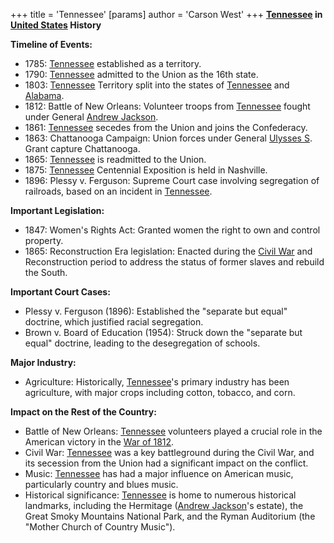 +++
 title = 'Tennessee'
[params]
	author = 'Carson West'
+++
**[Tennessee](./../tennessee/) in [United States](./../united-states/) History**

**Timeline of Events:**

* 1785: [Tennessee](./../tennessee/) established as a territory.
* 1790: [Tennessee](./../tennessee/) admitted to the Union as the 16th state.
* 1803: [Tennessee](./../tennessee/) Territory split into the states of [Tennessee](./../tennessee/) and [Alabama](./../alabama/).
* 1812: Battle of New Orleans: Volunteer troops from [Tennessee](./../tennessee/) fought under General [Andrew Jackson](./../andrew-jackson/).
* 1861: [Tennessee](./../tennessee/) secedes from the Union and joins the Confederacy.
* 1863: Chattanooga Campaign: Union forces under General [Ulysses S](./../ulysses-s/). Grant capture Chattanooga.
* 1865: [Tennessee](./../tennessee/) is readmitted to the Union.
* 1875: [Tennessee](./../tennessee/) Centennial Exposition is held in Nashville.
* 1896: Plessy v. Ferguson: Supreme Court case involving segregation of railroads, based on an incident in [Tennessee](./../tennessee/).

**Important Legislation:**

* 1847: Women's Rights Act: Granted women the right to own and control property.
* 1865: Reconstruction Era legislation: Enacted during the [Civil War](./../civil-war/) and Reconstruction period to address the status of former slaves and rebuild the South.

**Important Court Cases:**

* Plessy v. Ferguson (1896): Established the "separate but equal" doctrine, which justified racial segregation.
* Brown v. Board of Education (1954): Struck down the "separate but equal" doctrine, leading to the desegregation of schools.

**Major Industry:**

* Agriculture: Historically, [Tennessee](./../tennessee/)'s primary industry has been agriculture, with major crops including cotton, tobacco, and corn.

**Impact on the Rest of the Country:**

* Battle of New Orleans: [Tennessee](./../tennessee/) volunteers played a crucial role in the American victory in the [War of 1812](./../war-of-1812/).
* Civil War: [Tennessee](./../tennessee/) was a key battleground during the Civil War, and its secession from the Union had a significant impact on the conflict.
* Music: [Tennessee](./../tennessee/) has had a major influence on American music, particularly country and blues music.
* Historical significance: [Tennessee](./../tennessee/) is home to numerous historical landmarks, including the Hermitage ([Andrew Jackson](./../andrew-jackson/)'s estate), the Great Smoky Mountains National Park, and the Ryman Auditorium (the "Mother Church of Country Music").